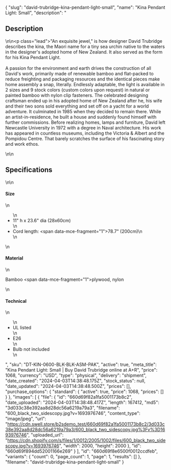 {
  "slug": "david-trubridge-kina-pendant-light-small",
  "name": "Kina Pendant Light: Small",
  "description": "<h2>Description</h2>\n<!-- split -->\n<p class=\"lead\">\"An exquisite jewel,\" is how designer David Trubridge describes the kina, the Maori name for a tiny sea urchin native to the waters in the designer's adopted home of New Zealand. It also served as the form for his Kina Pendant Light. <br><br>A passion for the environment and earth drives the construction of all David's work, primarily made of renewable bamboo and flat-packed to reduce freighting and packaging resources and the identical pieces make home assembly a snap, literally. Endlessly adaptable, the light is available in 2 sizes and 9 stock colors (custom colors upon request) in natural or painted bamboo with nylon clip fasteners. The celebrated designing craftsman ended up in his adopted home of New Zealand after he, his wife and their two sons sold everything and set off on a yacht for a world adventure. It culminated in 1985 when they decided to remain there. While an artist-in-residence, he built a house and suddenly found himself with further commissions. Before realizing homes, lamps and furniture, David left Newcastle University in 1972 with a degree in Naval architecture. His work has appeared in countless museums, including the Victoria &amp; Albert and the Pompidou Centre. That barely scratches the surface of his fascinating story and work ethos.</p>\n<!-- split -->\n<h2>Specifications</h2>\n<!-- split -->\n<h4>Size</h4>\n<ul>\n<li>11\" h x 23.6\" dia (28x60cm)</li>\n<li>Cord length: <span data-mce-fragment=\"1\">78.7\" (200cm)</span>\n</li>\n</ul>\n<h4>Material</h4>\n<p>Bamboo <span data-mce-fragment=\"1\">plywood</span>, nylon</p>\n<h4>Technical</h4>\n<ul>\n<li>UL listed</li>\n<li>E26</li>\n<li>Bulb not included</li>\n</ul>",
  "sku": "DT-KIN-0600-BLK-BLK-ASM-PAK",
  "active": true,
  "meta_title": "Kina Pendant Light: Small | Buy David Trubridge online at A+R",
  "price": 1068,
  "currency": "USD",
  "type": "physical",
  "delivery": "shipment",
  "date_created": "2024-04-03T14:38:48.175Z",
  "stock_status": null,
  "date_updated": "2024-04-03T14:38:48.500Z",
  "prices": [],
  "purchase_options": {
    "standard": {
      "active": true,
      "price": 1068,
      "prices": []
    }
  },
  "images": [
    {
      "file": {
        "id": "660d69f82a1fa5001173b8c2",
        "date_uploaded": "2024-04-03T14:38:48.417Z",
        "length": 167412,
        "md5": "3d033c38e392aa8d28dc56a6219a79a3",
        "filename": "600_black_two_sidescopy.jpg?v=1693976746",
        "content_type": "image/jpeg",
        "url": "https://cdn.swell.store/b2sdemo_test/660d69f82a1fa5001173b8c2/3d033c38e392aa8d28dc56a6219a79a3/600_black_two_sidescopy.jpg%3Fv%3D1693976746",
        "uploaded_url": "https://cdn.shopify.com/s/files/1/0012/2005/1002/files/600_black_two_sidescopy.jpg?v=1693976746",
        "width": 2000,
        "height": 2000
      },
      "id": "660d69f894dd52001166e269"
    }
  ],
  "id": "660d69f8e6500f0012ccdfeb",
  "variants": {
    "count": 0,
    "page_count": 1,
    "page": 1,
    "results": []
  },
  "filename": "david-trubridge-kina-pendant-light-small"
}